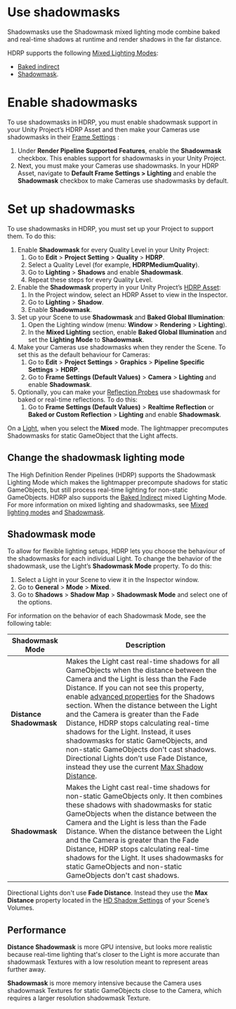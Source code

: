 # Use shadowmasks

Shadowmasks use the Shadowmask mixed lighting mode combine baked and real-time shadows at runtime and render shadows in the far distance. 

HDRP supports the following [Mixed Lighting Modes](https://docs.unity3d.com/Manual/LightMode-Mixed.html):

- [Baked indirect](https://docs.unity3d.com/Manual/LightMode-Mixed-BakedIndirect.html)
- [Shadowmask](https://docs.unity3d.com/Manual/LightMode-Mixed-ShadowmaskMode.html).

# Enable shadowmasks

To use shadowmasks in HDRP, you must enable shadowmask support in your Unity Project’s HDRP Asset and then make your Cameras use shadowmasks in their [Frame Settings](Frame-Settings.md) :

1. Under **Render Pipeline Supported Features**, enable the **Shadowmask** checkbox. This enables support for shadowmasks in your Unity Project.
2. Next, you must make your Cameras use shadowmasks. In your HDRP Asset, navigate to **Default Frame Settings > Lighting** and enable the **Shadowmask** checkbox to make Cameras use shadowmasks by default.

# Set up shadowmasks

To use shadowmasks in HDRP, you must set up your Project to support them. To do this:

1. Enable **Shadowmask** for every Quality Level in your Unity Project:
   1. Go to **Edit** > **Project Setting** > **Quality** > **HDRP**.
   2. Select a Quality Level (for example, **HDRPMediumQuality**).
   3. Go to **Lighting** > **Shadows** and enable **Shadowmask**.
   4. Repeat these steps for every Quality Level.
2. Enable the **Shadowmask** property in your Unity Project’s [HDRP Asset](HDRP-Asset.md):
   1. In the Project window, select an HDRP Asset to view in the Inspector.
   2. Go to **Lighting** > **Shadow**.
   3. Enable **Shadowmask**.
3. Set up your Scene to use **Shadowmask** and **Baked Global Illumination**:
   1. Open the Lighting window (menu: **Window** > **Rendering** > **Lighting**).
   2. In the **Mixed Lighting** section, enable **Baked Global Illumination** and set the **Lighting Mode** to **Shadowmask**.
4. Make your Cameras use shadowmasks when they render the Scene. To set this as the default behaviour for Cameras:
   1. Go to **Edit** > **Project Settings** > **Graphics** > **Pipeline Specific Settings** > **HDRP**.
   2. Go to **Frame Settings (Default Values)** > **Camera** > **Lighting** and enable **Shadowmask**.
5. Optionally, you can make your [Reflection Probes](Reflection-Probes-Intro.md) use shadowmask for baked or real-time reflections. To do this:
   1. Go to **Frame Settings (Default Values)** > **Realtime Reflection** or **Baked or Custom Reflection** > **Lighting** and enable **Shadowmask**.

On a [Light](Light-Component.md), when you select the **Mixed** mode. The lightmapper precomputes Shadowmasks for static GameObject that the Light affects.


## Change the shadowmask lighting mode

The High Definition Render Pipelines (HDRP) supports the Shadowmask Lighting Mode which makes the lightmapper precompute shadows for static GameObjects, but still process real-time lighting for non-static GameObjects. HDRP also supports the [Baked Indirect](https://docs.unity3d.com/Manual/LightMode-Mixed-BakedIndirect.html) mixed Lighting Mode. For more information on mixed lighting and shadowmasks, see [Mixed lighting modes](https://docs.unity3d.com/Manual/LightMode-Mixed.html) and [Shadowmask](https://docs.unity3d.com/Manual/LightMode-Mixed-ShadowmaskMode.html).

## Shadowmask mode

To allow for flexible lighting setups, HDRP lets you choose the behaviour of the shadowmasks for each individual Light. To change the behavior of the shadowmask, use the Light’s **Shadowmask Mode** property. To do this:

1. Select a Light in your Scene to view it in the Inspector window.
2. Go to **General** > **Mode** > **Mixed**.
2. Go to **Shadows** > **Shadow Map** > **Shadowmask Mode** and select one of the options.

For information on the behavior of each Shadowmask Mode, see the following table:

| Shadowmask Mode     | Description                                                  |
| ------------------- | ------------------------------------------------------------ |
| **Distance Shadowmask** | Makes the Light cast real-time shadows for all GameObjects when the distance between the Camera and the Light is less than the Fade Distance. If you can not see this property, enable [advanced properties](https://docs.unity3d.com/Packages/com.unity.render-pipelines.core@latest?subfolder=/manual/advanced-properties.html) for the Shadows section. When the distance between the Light and the Camera is greater than the Fade Distance, HDRP stops calculating real-time shadows for the Light. Instead, it uses shadowmasks for static GameObjects, and non-static GameObjects don't cast shadows. Directional Lights don't use Fade Distance, instead they use the current [Max Shadow Distance](Override-Shadows.md). |
| **Shadowmask**          | Makes the Light cast real-time shadows for non-static GameObjects only. It then combines these shadows with shadowmasks for static GameObjects when the distance between the Camera and the Light is less than the Fade Distance. When the distance between the Light and the Camera is greater than the Fade Distance, HDRP stops calculating real-time shadows for the Light. It uses shadowmasks for static GameObjects and non-static GameObjects don't cast shadows. |

<a name="DirectionalLightEquivalentProperty"></a>

Directional Lights don't use **Fade Distance**. Instead they use the **Max Distance** property located in the [HD Shadow Settings](Override-Shadows.md) of your Scene’s Volumes.

## Performance

**Distance Shadowmask** is more GPU intensive, but looks more realistic because real-time lighting that's closer to the Light is more accurate than shadowmask Textures with a low resolution meant to represent areas further away.

**Shadowmask** is more memory intensive because the Camera uses shadowmask Textures for static GameObjects close to the Camera, which requires a larger resolution shadowmask Texture.
